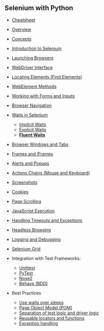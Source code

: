 ## Selenium with Python

- [Cheatsheet](lessons/cheatsheet/readme.md)

- [Overview](lessons/overview/readme.md)
- [Concepts](lessons/concepts/readme.md)

- [Introduction to Selenium](lessons/introduction/readme.md)
  <!-- - [What is Selenium?](lessons/introduction_to_selenium/what_is_selenium.md)
  - [Features of Selenium](lessons/introduction_to_selenium/features_of_selenium.md)
  - [Limitations of Selenium](lessons/introduction_to_selenium/limitations_of_selenium.md)
  - [Components of Selenium](lessons/introduction_to_selenium/components_of_selenium.md)
    - [Selenium WebDriver](lessons/introduction_to_selenium/selenium_webdriver.md)
    - [Selenium IDE](lessons/introduction_to_selenium/selenium_ide.md)
    - [Selenium Grid](lessons/introduction_to_selenium/selenium_grid.md)

- [Setup and Environment](lessons/setup_and_environment/readme.md)
  <!-- - [Installing Selenium](lessons/setup_and_environment/installing_selenium.md)
  - [WebDrivers](lessons/setup_and_environment/webdrivers.md)
    - [ChromeDriver](lessons/setup_and_environment/chromedriver.md)
    - [GeckoDriver (Firefox)](lessons/setup_and_environment/geckodriver_firefox.md)
    - [EdgeDriver](lessons/setup_and_environment/edgedriver.md)
    - [SafariDriver](lessons/setup_and_environment/safaridriver.md)
  - [Setting PATH for WebDriver](lessons/setup_and_environment/setting_path_for_webdriver.md)
  - [WebDriver Manager](lessons/setup_and_environment/webdriver_manager.md) -->

- [Launching Browsers](lessons/launching_browsers/readme.md)
  <!-- - [webdriver.Chrome()](lessons/launching_browsers/webdriver_chrome.md)
  - [webdriver.Firefox()](lessons/launching_browsers/webdriver_firefox.md)
  - [webdriver.Edge()](lessons/launching_browsers/webdriver_edge.md)
  - [webdriver.Safari()](lessons/launching_browsers/webdriver_safari.md) -->

- [WebDriver Interface](lessons/webdriver_interface/readme.md)
  <!-- - [get(url)](lessons/webdriver_interface/get_url.md)
  - [close()](lessons/webdriver_interface/close.md)
  - [quit()](lessons/webdriver_interface/quit.md)
  - [title](lessons/webdriver_interface/title.md)
  - [current_url](lessons/webdriver_interface/current_url.md)
  - [page_source](lessons/webdriver_interface/page_source.md) -->

- [Locating Elements (Find Elements)](lessons/locating_elements_find_elements/readme.md)
  <!-- - [By ID](lessons/locating_elements_find_elements/by_id.md)
  - [By Name](lessons/locating_elements_find_elements/by_name.md)
  - [By Class Name](lessons/locating_elements_find_elements/by_class_name.md)
  - [By Tag Name](lessons/locating_elements_find_elements/by_tag_name.md)
  - [By Link Text](lessons/locating_elements_find_elements/by_link_text.md)
  - [By Partial Link Text](lessons/locating_elements_find_elements/by_partial_link_text.md)
  - [By XPath](lessons/locating_elements_find_elements/by_xpath.md)
  - [By CSS Selector](lessons/locating_elements_find_elements/by_css_selector.md) -->

- [WebElement Methods](lessons/webelement_methods/readme.md)
  <!-- - [click()](lessons/webelement_methods/click.md)
  - [send_keys()](lessons/webelement_methods/send_keys.md)
  - [clear()](lessons/webelement_methods/clear.md)
  - [submit()](lessons/webelement_methods/submit.md)
  - [get_attribute()](lessons/webelement_methods/get_attribute.md)
  - [text](lessons/webelement_methods/text.md)
  - [is_displayed()](lessons/webelement_methods/is_displayed.md)
  - [is_enabled()](lessons/webelement_methods/is_enabled.md)
  - [is_selected()](lessons/webelement_methods/is_selected.md)
  - [screenshot(filename)](lessons/webelement_methods/screenshot.md) -->

- [Working with Forms and Inputs](lessons/working_with_forms_and_inputs/readme.md)
  <!-- - [Text input](lessons/working_with_forms_and_inputs/text_input.md)
  - [Checkboxes](lessons/working_with_forms_and_inputs/checkboxes.md)
  - [Radio buttons](lessons/working_with_forms_and_inputs/radio_buttons.md)
  - [Dropdowns (Select class)](lessons/working_with_forms_and_inputs/dropdowns_select_class.md)
    - [select_by_value()](lessons/working_with_forms_and_inputs/select_by_value.md)
    - [select_by_visible_text()](lessons/working_with_forms_and_inputs/select_by_visible_text.md)
    - [select_by_index()](lessons/working_with_forms_and_inputs/select_by_index.md)
  - [File upload](lessons/working_with_forms_and_inputs/file_upload.md) -->

- [Browser Navigation](lessons/browser_navigation/readme.md)
  <!-- - [back()](lessons/browser_navigation/back.md)
  - [forward()](lessons/browser_navigation/forward.md)
  - [refresh()](lessons/browser_navigation/refresh.md) -->

- [Waits in Selenium](lessons/waits_in_selenium/readme.md)
  - [Implicit Waits](lessons/implicit_waits/readme.md)
    <!-- - [driver.implicitly_wait(seconds)](lessons/waits_in_selenium/driver_implicitly_wait.md) -->
  - [Explicit Waits](lessons/explicit_waits/readme.md)
    <!-- - [WebDriverWait](lessons/waits_in_selenium/webdriverwait.md)
    - [Expected Conditions](lessons/waits_in_selenium/expected_conditions.md)
      - [element_to_be_clickable()](lessons/waits_in_selenium/element_to_be_clickable.md)
      - [presence_of_element_located()](lessons/waits_in_selenium/presence_of_element_located.md)
      - [visibility_of_element_located()](lessons/waits_in_selenium/visibility_of_element_located.md)
      - [text_to_be_present_in_element()](lessons/waits_in_selenium/text_to_be_present_in_element.md) -->
  - **[Fluent Waits](lessons/fluent_waits/readme.md)**

- [Browser Windows and Tabs](lessons/browser_windows_and_tabs/readme.md)
  <!-- - [window_handles](lessons/browser_windows_and_tabs/window_handles.md)
  - [switch_to.window(handle)](lessons/browser_windows_and_tabs/switch_to_window.md)
  - [current_window_handle](lessons/browser_windows_and_tabs/current_window_handle.md)
  - [switch_to.new_window()](lessons/browser_windows_and_tabs/switch_to_new_window.md) -->

- [Frames and IFrames](lessons/frames_and_iframes/readme.md)
  <!-- - [switch_to.frame()](lessons/frames_and_iframes/switch_to_frame.md)
  - [switch_to.default_content()](lessons/frames_and_iframes/switch_to_default_content.md)
  - [switch_to.parent_frame()](lessons/frames_and_iframes/switch_to_parent_frame.md) -->

- [Alerts and Popups](lessons/alerts_and_popups/readme.md)
  <!-- - [switch_to.alert](lessons/alerts_and_popups/switch_to_alert.md)
    - [accept()](lessons/alerts_and_popups/accept.md)
    - [dismiss()](lessons/alerts_and_popups/dismiss.md)
    - [send_keys()](lessons/alerts_and_popups/send_keys.md)
    - [text](lessons/alerts_and_popups/text.md) -->

- [Actions Chains (Mouse and Keyboard)](lessons/actions_chains_mouse_and_keyboard/readme.md)
  <!-- - [ActionChains(driver)](lessons/actions_chains_mouse_and_keyboard/actionchains_driver.md) -->
    <!-- - [click()](lessons/actions_chains_mouse_and_keyboard/click.md)
    - [double_click()](lessons/actions_chains_mouse_and_keyboard/double_click.md)
    - [context_click()](lessons/actions_chains_mouse_and_keyboard/context_click.md)
    - [move_to_element()](lessons/actions_chains_mouse_and_keyboard/move_to_element.md)
    - [drag_and_drop()](lessons/actions_chains_mouse_and_keyboard/drag_and_drop.md)
    - [send_keys_to_element()](lessons/actions_chains_mouse_and_keyboard/send_keys_to_element.md)
    - [key_down(), key_up()](lessons/actions_chains_mouse_and_keyboard/key_down_key_up.md)
    - [perform()](lessons/actions_chains_mouse_and_keyboard/perform.md) -->

- [Screenshots](lessons/screenshots/readme.md)
  <!-- - [Full page](lessons/screenshots/full_page.md)
  - [Element](lessons/screenshots/element.md) -->

- [Cookies](lessons/cookies/readme.md)
  <!-- - [get_cookies()](lessons/cookies/get_cookies.md)
  - [get_cookie(name)](lessons/cookies/get_cookie.md)
  - [add_cookie(dict)](lessons/cookies/add_cookie.md)
  - [delete_cookie(name)](lessons/cookies/delete_cookie.md)
  - [delete_all_cookies()](lessons/cookies/delete_all_cookies.md) -->

- [Page Scrolling](lessons/page_scrolling/readme.md)
  <!-- - [JavaScript execution](lessons/page_scrolling/javascript_execution.md)
    - [execute_script("window.scrollTo(...)")](lessons/page_scrolling/execute_script.md)
  - [Scroll to element](lessons/page_scrolling/scroll_to_element.md) -->

- [JavaScript Execution](lessons/javascript_execution/readme.md)
  <!-- - [execute_script()](lessons/javascript_execution/execute_script.md)
  - [execute_async_script()](lessons/javascript_execution/execute_async_script.md) -->

- [Handling Timeouts and Exceptions](lessons/handling_timeouts_and_exceptions/readme.md)
  <!-- - [TimeoutException](lessons/handling_timeouts_and_exceptions/timeoutexception.md)
  - [NoSuchElementException](lessons/handling_timeouts_and_exceptions/nosuchelementexception.md)
  - [ElementNotInteractableException](lessons/handling_timeouts_and_exceptions/elementnotinteractableexception.md)
  - [StaleElementReferenceException](lessons/handling_timeouts_and_exceptions/staleelementreferenceexception.md)
  - [NoSuchWindowException](lessons/handling_timeouts_and_exceptions/nosuchwindowexception.md) -->

- [Headless Browsing](lessons/headless_browsing_testing/readme.md)
  <!-- - [Headless Mode in Chrome](lessons/headless_browsing/headless_mode_chrome.md)
  - [Headless Mode in Firefox](lessons/headless_browsing/headless_mode_firefox.md) -->


- [Logging and Debugging](lessons/logging_debugging/readme.md)
  <!-- - Logging driver actions
  - Using `print()` and `logs` -->

- [Selenium Grid](lessons/selenium_grid/readme.md)
  <!-- - Hub and Node architecture
  - Parallel test execution
  - Running tests on remote machines -->

- Integration with Test Frameworks:
  - [Unittest](lessons/with_unittest/readme.md)
  - [PyTest](lessons/with_pytest/readme.md)
  - [Nose2](lessons/with_nose2/readme.md)
  - [Behave (BDD)](lessons/with_bdd/readme.md)

- Best Practices
  - [Use waits over sleeps](lessons/waits_over_sleeps/readme.md)
  - [Page Object Model (POM)](lessons/pom/readme.md)
  - [Separation of test logic and driver logic](lessons/separate_logic_driver/readme.md)
  - [Reusable locators and functions](lessons/reuse_locator_functions/readme.md)
  - [Exception handling](lessons/exception_handling/readme.md)
